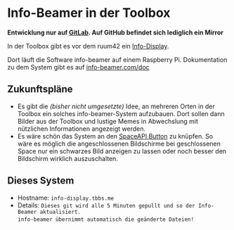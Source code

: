  Info-Beamer in der Toolbox
===============================

**Entwicklung nur auf [GitLab](https://gitlab.com/ToolboxBodensee/info-display-ruum-42). Auf GitHub befindet sich lediglich ein Mirror**

In der Toolbox gibt es vor dem ruum42 ein [Info-Display](https://toolbox-bodensee.de/projekte/info-display/).

Dort läuft die Software info-beamer auf einem Raspberry Pi. Dokumentation zu dem System gibt es auf [info-beamer.com/doc](https://info-beamer.com/doc/info-beamer)


 Zukunftspläne
---------------
 + Es gibt die *(bisher nicht umgesetzte)* Idee, an mehreren Orten in der Toolbox ein solches info-beamer-System aufzubauen.
Dort sollen dann Bilder aus der Toolbox und lustige Memes in Abwechslung mit nützlichen Informationen angezeigt werden.
 + Es wäre schön das System an den [SpaceAPI Button](https://github.com/ToolboxBodensee/spacebutton) zu knüpfen. So wäre es möglich die angeschlossenen Bildschirme bei geschlossenen Space nur ein schwarzes Bild anzeigen zu lassen oder noch besser den Bildschirm wirklich auszuschalten.
   
 Dieses System
------------------
 + Hostname: ``info-display.tbbs.me``
 + Details: ``Dieses git wird alle 5 Minuten gepullt und so der Info-Beamer aktualisiert.`` <br/>
 ``info-beamer übernimmt automatisch die geänderte Dateien!``
